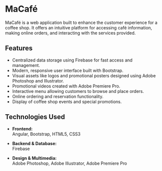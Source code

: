 # MaCafé

MaCafé is a web application built to enhance the customer experience for a coffee shop. It offers an intuitive platform for accessing café information, making online orders, and interacting with the services provided.

## Features

- Centralized data storage using Firebase for fast access and management.
- Modern, responsive user interface built with Bootstrap.
- Visual assets like logos and promotional posters designed using Adobe Photoshop and Illustrator.
- Promotional videos created with Adobe Premiere Pro.
- Interactive menu allowing customers to browse and place orders.
- Online ordering and reservation functionality.
- Display of coffee shop events and special promotions.

## Technologies Used

- **Frontend:**  
  Angular, Bootstrap, HTML5, CSS3

- **Backend & Database:**  
  Firebase

- **Design & Multimedia:**  
  Adobe Photoshop, Adobe Illustrator, Adobe Premiere Pro
